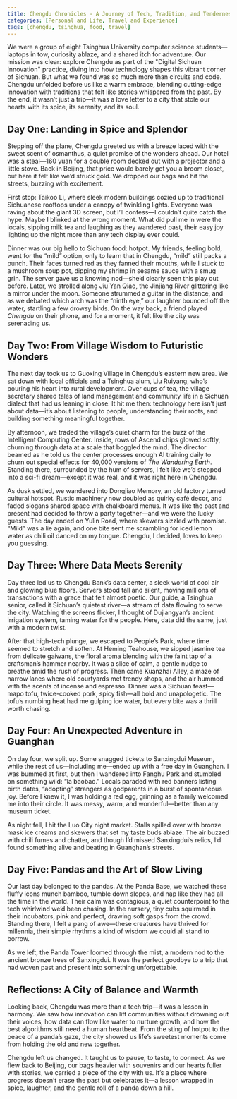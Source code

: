```yaml
---
title: Chengdu Chronicles - A Journey of Tech, Tradition, and Tenderness
categories: [Personal and Life, Travel and Experience]
tags: [chengdu, tsinghua, food, travel]
---
```


We were a group of eight Tsinghua University computer science students—laptops in tow, curiosity ablaze, and a shared itch for adventure. Our mission was clear: explore Chengdu as part of the "Digital Sichuan Innovation" practice, diving into how technology shapes this vibrant corner of Sichuan. But what we found was so much more than circuits and code. Chengdu unfolded before us like a warm embrace, blending cutting-edge innovation with traditions that felt like stories whispered from the past. By the end, it wasn’t just a trip—it was a love letter to a city that stole our hearts with its spice, its serenity, and its soul.

## Day One: Landing in Spice and Splendor

Stepping off the plane, Chengdu greeted us with a breeze laced with the sweet scent of osmanthus, a quiet promise of the wonders ahead. Our hotel was a steal—160 yuan for a double room decked out with a projector and a little stove. Back in Beijing, that price would barely get you a broom closet, but here it felt like we’d struck gold. We dropped our bags and hit the streets, buzzing with excitement.

First stop: Taikoo Li, where sleek modern buildings cozied up to traditional Sichuanese rooftops under a canopy of twinkling lights. Everyone was raving about the giant 3D screen, but I’ll confess—I couldn’t quite catch the hype. Maybe I blinked at the wrong moment. What did pull me in were the locals, sipping milk tea and laughing as they wandered past, their easy joy lighting up the night more than any tech display ever could.

Dinner was our big hello to Sichuan food: hotpot. My friends, feeling bold, went for the “mild” option, only to learn that in Chengdu, “mild” still packs a punch. Their faces turned red as they fanned their mouths, while I stuck to a mushroom soup pot, dipping my shrimp in sesame sauce with a smug grin. The server gave us a knowing nod—she’d clearly seen this play out before. Later, we strolled along Jiu Yan Qiao, the Jinjiang River glittering like a mirror under the moon. Someone strummed a guitar in the distance, and as we debated which arch was the “ninth eye,” our laughter bounced off the water, startling a few drowsy birds. On the way back, a friend played *Chengdu* on their phone, and for a moment, it felt like the city was serenading us.

## Day Two: From Village Wisdom to Futuristic Wonders

The next day took us to Guoxing Village in Chengdu’s eastern new area. We sat down with local officials and a Tsinghua alum, Liu Ruiyang, who’s pouring his heart into rural development. Over cups of tea, the village secretary shared tales of land management and community life in a Sichuan dialect that had us leaning in close. It hit me then: technology here isn’t just about data—it’s about listening to people, understanding their roots, and building something meaningful together.

By afternoon, we traded the village’s quiet charm for the buzz of the Intelligent Computing Center. Inside, rows of Ascend chips glowed softly, churning through data at a scale that boggled the mind. The director beamed as he told us the center processes enough AI training daily to churn out special effects for 40,000 versions of *The Wandering Earth*. Standing there, surrounded by the hum of servers, I felt like we’d stepped into a sci-fi dream—except it was real, and it was right here in Chengdu.

As dusk settled, we wandered into Dongjiao Memory, an old factory turned cultural hotspot. Rustic machinery now doubled as quirky café decor, and faded slogans shared space with chalkboard menus. It was like the past and present had decided to throw a party together—and we were the lucky guests. The day ended on Yulin Road, where skewers sizzled with promise. “Mild” was a lie again, and one bite sent me scrambling for iced lemon water as chili oil danced on my tongue. Chengdu, I decided, loves to keep you guessing.

## Day Three: Where Data Meets Serenity

Day three led us to Chengdu Bank’s data center, a sleek world of cool air and glowing blue floors. Servers stood tall and silent, moving millions of transactions with a grace that felt almost poetic. Our guide, a Tsinghua senior, called it Sichuan’s quietest river—a stream of data flowing to serve the city. Watching the screens flicker, I thought of Dujiangyan’s ancient irrigation system, taming water for the people. Here, data did the same, just with a modern twist.

After that high-tech plunge, we escaped to People’s Park, where time seemed to stretch and soften. At Heming Teahouse, we sipped jasmine tea from delicate gaiwans, the floral aroma blending with the faint tap of a craftsman’s hammer nearby. It was a slice of calm, a gentle nudge to breathe amid the rush of progress. Then came Kuanzhai Alley, a maze of narrow lanes where old courtyards met trendy shops, and the air hummed with the scents of incense and espresso. Dinner was a Sichuan feast—mapo tofu, twice-cooked pork, spicy fish—all bold and unapologetic. The tofu’s numbing heat had me gulping ice water, but every bite was a thrill worth chasing.

## Day Four: An Unexpected Adventure in Guanghan

On day four, we split up. Some snagged tickets to Sanxingdui Museum, while the rest of us—including me—ended up with a free day in Guanghan. I was bummed at first, but then I wandered into Fanghu Park and stumbled on something wild: “la baobao.” Locals paraded with red banners listing birth dates, “adopting” strangers as godparents in a burst of spontaneous joy. Before I knew it, I was holding a red egg, grinning as a family welcomed me into their circle. It was messy, warm, and wonderful—better than any museum ticket.

As night fell, I hit the Luo City night market. Stalls spilled over with bronze mask ice creams and skewers that set my taste buds ablaze. The air buzzed with chili fumes and chatter, and though I’d missed Sanxingdui’s relics, I’d found something alive and beating in Guanghan’s streets.

## Day Five: Pandas and the Art of Slow Living

Our last day belonged to the pandas. At the Panda Base, we watched these fluffy icons munch bamboo, tumble down slopes, and nap like they had all the time in the world. Their calm was contagious, a quiet counterpoint to the tech whirlwind we’d been chasing. In the nursery, tiny cubs squirmed in their incubators, pink and perfect, drawing soft gasps from the crowd. Standing there, I felt a pang of awe—these creatures have thrived for millennia, their simple rhythms a kind of wisdom we could all stand to borrow.

As we left, the Panda Tower loomed through the mist, a modern nod to the ancient bronze trees of Sanxingdui. It was the perfect goodbye to a trip that had woven past and present into something unforgettable.

## Reflections: A City of Balance and Warmth

Looking back, Chengdu was more than a tech trip—it was a lesson in harmony. We saw how innovation can lift communities without drowning out their voices, how data can flow like water to nurture growth, and how the best algorithms still need a human heartbeat. From the sting of hotpot to the peace of a panda’s gaze, the city showed us life’s sweetest moments come from holding the old and new together.

Chengdu left us changed. It taught us to pause, to taste, to connect. As we flew back to Beijing, our bags heavier with souvenirs and our hearts fuller with stories, we carried a piece of the city with us. It’s a place where progress doesn’t erase the past but celebrates it—a lesson wrapped in spice, laughter, and the gentle roll of a panda down a hill.
